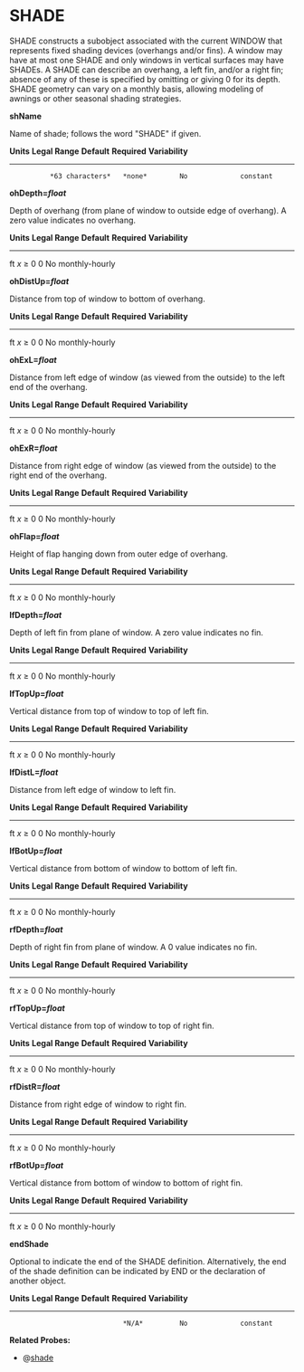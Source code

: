 # SHADE

SHADE constructs a subobject associated with the current WINDOW that represents fixed shading devices (overhangs and/or fins). A window may have at most one SHADE and only windows in vertical surfaces may have SHADEs. A SHADE can describe an overhang, a left fin, and/or a right fin; absence of any of these is specified by omitting or giving 0 for its depth. SHADE geometry can vary on a monthly basis, allowing modeling of awnings or other seasonal shading strategies.

<!--
  ??Add figure showing shading geometry; describe overhangs and fins.
-->
**shName**

Name of shade; follows the word "SHADE" if given.

  **Units**   **Legal Range**   **Default**   **Required**   **Variability**
  ----------- ----------------- ------------- -------------- -----------------
              *63 characters*   *none*        No             constant

**ohDepth=*float***

Depth of overhang (from plane of window to outside edge of overhang). A zero value indicates no overhang.

  **Units**   **Legal Range**   **Default**   **Required**   **Variability**
  ----------- ----------------- ------------- -------------- -----------------
  ft          *x* $\ge$ 0       0             No             monthly-hourly

**ohDistUp=*float***

Distance from top of window to bottom of overhang.

  **Units**   **Legal Range**   **Default**   **Required**   **Variability**
  ----------- ----------------- ------------- -------------- -----------------
  ft          *x* $\ge$ 0       0             No             monthly-hourly

**ohExL=*float***

Distance from left edge of window (as viewed from the outside) to the left end of the overhang.

  **Units**   **Legal Range**   **Default**   **Required**   **Variability**
  ----------- ----------------- ------------- -------------- -----------------
  ft          *x* $\ge$ 0       0             No             monthly-hourly

**ohExR=*float***

Distance from right edge of window (as viewed from the outside) to the right end of the overhang.

  **Units**   **Legal Range**   **Default**   **Required**   **Variability**
  ----------- ----------------- ------------- -------------- -----------------
  ft          *x* $\ge$ 0       0             No             monthly-hourly

**ohFlap=*float***

Height of flap hanging down from outer edge of overhang.

  **Units**   **Legal Range**   **Default**   **Required**   **Variability**
  ----------- ----------------- ------------- -------------- -----------------
  ft          *x* $\ge$ 0       0             No             monthly-hourly

**lfDepth=*float***

Depth of left fin from plane of window. A zero value indicates no fin.

  **Units**   **Legal Range**   **Default**   **Required**   **Variability**
  ----------- ----------------- ------------- -------------- -----------------
  ft          *x* $\ge$ 0       0             No             monthly-hourly

**lfTopUp=*float***

Vertical distance from top of window to top of left fin.

  **Units**   **Legal Range**   **Default**   **Required**   **Variability**
  ----------- ----------------- ------------- -------------- -----------------
  ft          *x* $\ge$ 0       0             No             monthly-hourly

**lfDistL=*float***

Distance from left edge of window to left fin.

  **Units**   **Legal Range**   **Default**   **Required**   **Variability**
  ----------- ----------------- ------------- -------------- -----------------
  ft          *x* $\ge$ 0       0             No             monthly-hourly

**lfBotUp=*float***

Vertical distance from bottom of window to bottom of left fin.

  **Units**   **Legal Range**   **Default**   **Required**   **Variability**
  ----------- ----------------- ------------- -------------- -----------------
  ft          *x* $\ge$ 0       0             No             monthly-hourly

**rfDepth=*float***

Depth of right fin from plane of window. A 0 value indicates no fin.

  **Units**   **Legal Range**   **Default**   **Required**   **Variability**
  ----------- ----------------- ------------- -------------- -----------------
  ft          *x* $\ge$ 0       0             No             monthly-hourly

**rfTopUp=*float***

Vertical distance from top of window to top of right fin.

  **Units**   **Legal Range**   **Default**   **Required**   **Variability**
  ----------- ----------------- ------------- -------------- -----------------
  ft          *x* $\ge$ 0       0             No             monthly-hourly

**rfDistR=*float***

Distance from right edge of window to right fin.

  **Units**   **Legal Range**   **Default**   **Required**   **Variability**
  ----------- ----------------- ------------- -------------- -----------------
  ft          *x* $\ge$ 0       0             No             monthly-hourly

**rfBotUp=*float***

Vertical distance from bottom of window to bottom of right fin.

  **Units**   **Legal Range**   **Default**   **Required**   **Variability**
  ----------- ----------------- ------------- -------------- -----------------
  ft          *x* $\ge$ 0       0             No             monthly-hourly

**endShade**

Optional to indicate the end of the SHADE definition. Alternatively, the end of the shade definition can be indicated by END or the declaration of another object.

  **Units**   **Legal Range**   **Default**   **Required**   **Variability**
  ----------- ----------------- ------------- -------------- -----------------
                                *N/A*         No             constant


**Related Probes:**

- @[shade](#p_shade)
